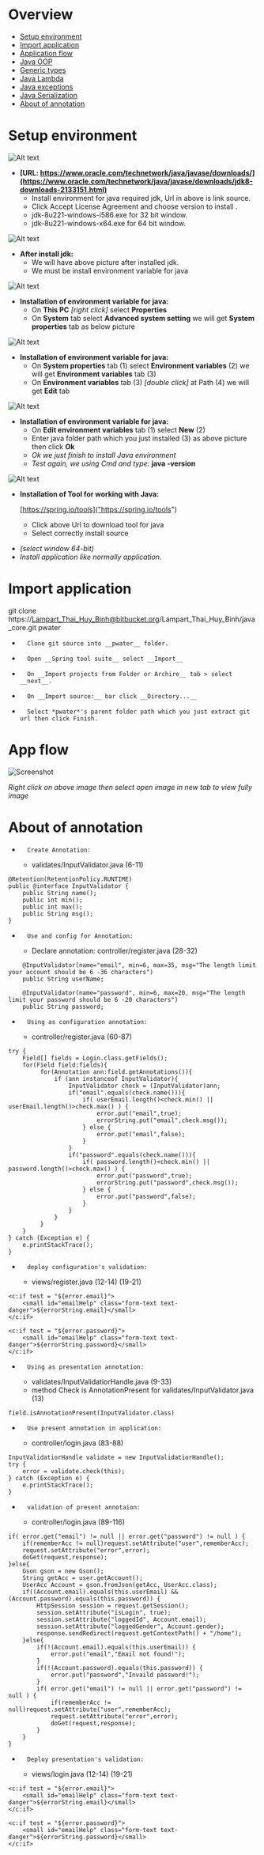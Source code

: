 # Overview
*	[Setup environment](#markdown-header-setup-environment)
*	[Import application](#markdown-header-import-application)
*	[Application flow](#markdown-header-application-flow)
*	[Java OOP](#markdown-header-java-oop)
*	[Generic types](#markdown-header-generic-types)
*	[Java Lambda](#markdown-header-Java-Lambda)
*	[Java exceptions](#markdown-header-java-exceptions)
*	[Java Serialization](#markdown-header-java-serialization)
*	[About of annotation](#markdown-header-about-of-annotation)


# Setup environment
![Alt text](doc/evn.jpg)

*	__[URL: https://www.oracle.com/technetwork/java/javase/downloads/](https://www.oracle.com/technetwork/java/javase/downloads/jdk8-downloads-2133151.html)__
	+	Install environment for java required jdk, Url in above is link source.
	+	Click Accept License Agreement and choose version to install .
	+	jdk-8u221-windows-i586.exe for 32 bit window.
	+	jdk-8u221-windows-x64.exe for 64 bit window.

![Alt text](doc/installed.jpg)

*	__After install jdk:__
	+	We will have above picture after installed jdk.
	+	We must be install environment variable for java

![Alt text](doc/envparam1.jpg)

*	__Installation of environment variable for java:__
	+	On __This PC__ *[right click]* select __Properties__
	+	On __System__ tab select __Advanced system setting__ we will get __System properties__ tab as below picture

![Alt text](doc/envparam2.jpg)

*	__Installation of environment variable for java:__
	+	On __System properties__ tab (1) select __Environment variables__ (2) we will get __Environment variables__ tab (3)
	+	On __Environment variables__ tab (3) *[double click]* at Path (4) we will get __Edit__ tab

![Alt text](doc/envparam3.jpg)

*	__Installation of environment variable for java:__
	+	On __Edit environment variables__ tab (1) select __New__ (2)
	+	Enter java folder path which you just installed (3) as above picture then click __Ok__
	+	_Ok we just finish to install Java environment_
	+	_Test again, we using Cmd and type:_ __java -version__

![Alt text](doc/tool.jpg)

*	__Installation of Tool for working with Java:__

	[https://spring.io/tools]("https://spring.io/tools")

	+	Click above Url to download tool for java
	+	Select correctly install source 

-	_(select window 64-bit)_
-	_Install application like normally application._

# Import application

git clone https://Lampart_Thai_Huy_Binh@bitbucket.org/Lampart_Thai_Huy_Binh/java_core.git pwater

+		Clone git source into __pwater__ folder.
+		Open __Spring tool suite__ select __Import__
+		On __Import projects from Folder or Archire__ tab > select __next__.
+		On __Import source:__ bar click __Directory...__
+		Select *pwater*'s parent folder path which you just extract git url then click Finish.

# App flow

![Screenshot](doc/review_Java.svg)

*Right click  on above image then select open image in new tab to view fully image*

# About of annotation

-		Create Annotation:
	+ 	validates/InputValidator.java (6-11)

```
@Retention(RetentionPolicy.RUNTIME)
public @interface InputValidator {
	public String name();
	public int min();
	public int max();
	public String msg();
}
```

-		Use and config for Annotation:
	+	Declare annotation: controller/register.java (28-32)
```
	@InputValidator(name="email", min=6, max=35, msg="The length limit your account should be 6 -36 characters")
    public String userName; 

	@InputValidator(name="password", min=6, max=20, msg="The length limit your password should be 6 -20 characters")
    public String password;
```

-		Using as configuration annotation: 
	+	controller/register.java (60-87)
```
try {
	Field[] fields = Login.class.getFields();
	for(Field field:fields){
		 for(Annotation ann:field.getAnnotations()){
             if (ann instanceof InputValidator){
            	 InputValidator check = (InputValidator)ann;                    	 
            	 if("email".equals(check.name())){
            		 if( userEmail.length()<check.min() || userEmail.length()>check.max() ) {
            			 error.put("email",true);
            			 errorString.put("email",check.msg());
            		 } else {
            			 error.put("email",false);
            		 }
            	 }                   	 
            	 if("password".equals(check.name())){
            		 if( password.length()<check.min() || password.length()>check.max() ) {
            			 error.put("password",true);
            			 errorString.put("password",check.msg());
            		 } else {
            			 error.put("password",false);
            		 }
            	 }
             }
         }
	}
} catch (Exception e) { 
    e.printStackTrace(); 
} 
```

-		deploy configuration's validation:
	+	views/register.java (12-14) (19-21)
```
<c:if test = "${error.email}">
	<small id="emailHelp" class="form-text text-danger">${errorString.email}</small>
</c:if>
```
```
<c:if test = "${error.password}">
	<small id="emailHelp" class="form-text text-danger">${errorString.password}</small>
</c:if>
```

-		Using as presentation annotation: 
	+	validates/InputValidatiorHandle.java (9-33)
	+ 	method Check is AnnotationPresent for validates/InputValidator.java (13)
```
field.isAnnotationPresent(InputValidator.class)
```

-		Use present annotation in application:
	+	controller/login.java (83-88)
```
InputValidatiorHandle validate = new InputValidatiorHandle();
try {
	error = validate.check(this);
} catch (Exception e) {
	e.printStackTrace();
}
```
-		validation of present annotaion:
	+	controller/login.java (89-116)
```
if( error.get("email") != null || error.get("password") != null ) {
	if(rememberAcc != null)request.setAttribute("user",rememberAcc);
	request.setAttribute("error",error);
	doGet(request,response);
}else{
	Gson gson = new Gson();
	String getAcc = user.getAccount();
	UserAcc Account = gson.fromJson(getAcc, UserAcc.class);
	if((Account.email).equals(this.userEmail) && (Account.password).equals(this.password)) {
		HttpSession session = request.getSession();
		session.setAttribute("isLogin", true);
		session.setAttribute("loggedId", Account.email);
		session.setAttribute("loggedGender", Account.gender);
		response.sendRedirect(request.getContextPath() + "/home");
	}else{
		if(!(Account.email).equals(this.userEmail)) {
    		error.put("email","Email not found!");
    	}
    	if(!(Account.password).equals(this.password)) {
    		error.put("password","Invaild password!");
    	}
    	if( error.get("email") != null || error.get("password") != null ) {
        	if(rememberAcc != null)request.setAttribute("user",rememberAcc);
        	request.setAttribute("error",error);
        	doGet(request,response);
    	}
	}
}
```
-		Deploy presentation's validation:
	+	views/login.java (12-14) (19-21)
```
<c:if test = "${error.email}">
	<small id="emailHelp" class="form-text text-danger">${errorString.email}</small>
</c:if>
```
```
<c:if test = "${error.password}">
	<small id="emailHelp" class="form-text text-danger">${errorString.password}</small>
</c:if>
```